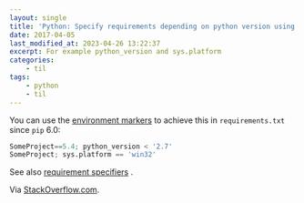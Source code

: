 ```yaml
---
layout: single
title: 'Python: Specify requirements depending on python version using environment markers'
date: 2017-04-05
last_modified_at: 2023-04-26 13:22:37
excerpt: For example python_version and sys.platform
categories:
    - til
tags:
    - python
    - til
---
```


You can use the [environment markers](https://www.python.org/dev/peps/pep-0496/)
to achieve this in `requirements.txt` since `pip` 6.0:

```python
SomeProject==5.4; python_version < '2.7'
SomeProject; sys.platform == 'win32'
```

See also [requirement specifiers](https://pip.readthedocs.io/en/stable/reference/pip_install/#requirement-specifiers)
.

Via [StackOverflow.com](http://stackoverflow.com/a/33451105/1257318).
